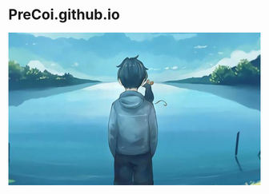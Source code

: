 # PreCoi.github.io

![1](https://github.com/PreCoi/PreCoi.github.io/blob/master/b303e2a89a7c47bab26b3489b78b8832_th.jpeg)
